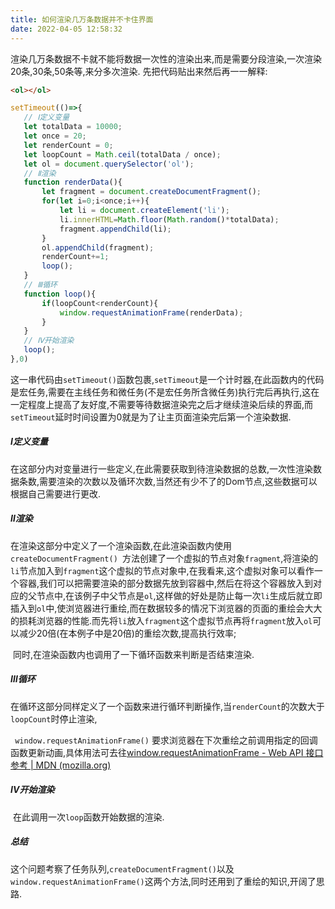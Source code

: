 ```yaml
---
title: 如何渲染几万条数据并不卡住界面
date: 2022-04-05 12:58:32
---
```


渲染几万条数据不卡就不能将数据一次性的渲染出来,而是需要分段渲染,一次渲染20条,30条,50条等,来分多次渲染.
先把代码贴出来然后再一一解释:

~~~ html
<ol></ol>
~~~

~~~javascript
setTimeout(()=>{
   // Ⅰ定义变量
   let totalData = 10000;
   let once = 20;
   let renderCount = 0;
   let loopCount = Math.ceil(totalData / once);
   let ol = document.querySelector('ol');
   // Ⅱ渲染
   function renderData(){
       let fragment = document.createDocumentFragment();
       for(let i=0;i<once;i++){
           let li = document.createElement('li');
       	   li.innerHTML=Math.floor(Math.random()*totalData);
       	   fragment.appendChild(li);
       }
       ol.appendChild(fragment);
       renderCount+=1;
       loop();
   }
   // Ⅲ循环
   function loop(){
       if(loopCount<renderCount){
           window.requestAnimationFrame(renderData);
       }
   }
   // Ⅳ开始渲染
   loop();
},0)
~~~

​	这一串代码由`setTimeout()`函数包裹,`setTimeout`是一个计时器,在此函数内的代码是宏任务,需要在主线任务和微任务(不是宏任务所含微任务)执行完后再执行,这在一定程度上提高了友好度,不需要等待数据渲染完之后才继续渲染后续的界面,而`setTimeout`延时时间设置为0就是为了让主页面渲染完后第一个渲染数据.

##### Ⅰ定义变量

​	在这部分内对变量进行一些定义,在此需要获取到待渲染数据的总数,一次性渲染数据条数,需要渲染的次数以及循环次数,当然还有少不了的Dom节点,这些数据可以根据自己需要进行更改.

##### Ⅱ渲染

​	在渲染这部分中定义了一个渲染函数,在此渲染函数内使用`createDocumentFragment() `方法创建了一个虚拟的节点对象`fragment`,将渲染的`li`节点加入到`fragment`这个虚拟的节点对象中,在我看来,这个虚拟对象可以看作一个容器,我们可以把需要渲染的部分数据先放到容器中,然后在将这个容器放入到对应的父节点中,在该例子中父节点是`ol`,这样做的好处是防止每一次`li`生成后就立即插入到`ol`中,使浏览器进行重绘,而在数据较多的情况下浏览器的页面的重绘会大大的损耗浏览器的性能.而先将`li`放入`fragment`这个虚拟节点再将`fragment`放入`ol`可以减少20倍(在本例子中是20倍)的重绘次数,提高执行效率;

​	同时,在渲染函数内也调用了一下循环函数来判断是否结束渲染.

##### Ⅲ循环

​	在循环这部分同样定义了一个函数来进行循环判断操作,当`renderCount`的次数大于`loopCount`时停止渲染,

` window.requestAnimationFrame()` 要求浏览器在下次重绘之前调用指定的回调函数更新动画,具体用法可去往[window.requestAnimationFrame - Web API 接口参考 | MDN (mozilla.org)](https://developer.mozilla.org/zh-CN/docs/Web/API/Window/requestAnimationFrame)

##### Ⅳ开始渲染	

​	在此调用一次`loop`函数开始数据的渲染.

##### 总结

​	这个问题考察了任务队列,`createDocumentFragment()`以及`window.requestAnimationFrame()`这两个方法,同时还用到了重绘的知识,开阔了思路.

